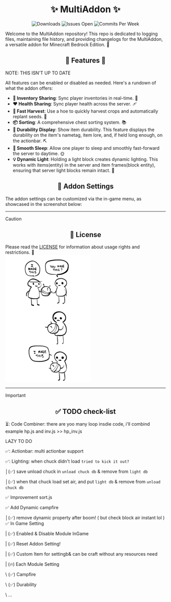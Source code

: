 <div align="center">
  <h1>✨ MultiAddon ✨</h1>
  <img src="https://img.shields.io/github/downloads/aitji/multiAddon/total?style=for-the-badge" alt="Downloads"/>
  <img src="https://img.shields.io/github/issues/aitji/multiAddon?lable=ISSUES%20OPEN&style=for-the-badge" alt="Issues Open"/>
  <img src="https://img.shields.io/github/commit-activity/m/aitji/multiAddon?style=for-the-badge" alt="Commits Per Week"/>
</div>

Welcome to the MultiAddon repository! This repo is dedicated to logging files, maintaining file history, and providing changelogs for the MultiAddon, a versatile addon for Minecraft Bedrock Edition. 🏰

<div align="center"><h2> 🌟 Features 🌟</h2></div>

NOTE: THIS ISN'T UP TO DATE

All features can be enabled or disabled as needed. Here's a rundown of what the addon offers:

- **🔄 Inventory Sharing**: Sync player inventories in real-time. 🎒
- **❤️ Health Sharing**: Sync player health across the server. 🩹
- **🌾 Fast Harvest**: Use a hoe to quickly harvest crops and automatically replant seeds. 🚜
- **📦 Sorting**: A comprehensive chest sorting system. 📚
- **🔧 Durability Display**: Show item durability. This feature displays the durability on the item's nametag, item lore, and, if held long enough, on the actionbar. ⛏️
- **🛌 Smooth Sleep**: Allow one player to sleep and smoothly fast-forward the server to daytime. 🌞
- **💡 Dynamic Light**: Holding a light block creates dynamic lighting. This works with items(entity) in the server and item frames(block entity), ensuring that server light blocks remain intact. 🌟

<div align="center"><h2>🔧 Addon Settings</h2></div>

The addon settings can be customized via the in-game menu, as showcased in the screenshot below:

<hr>

> [!CAUTION]
> <div align="center"><h2>📜 License</h2></div>
> Please read the <a href="LICENSE">LICENSE</a> for information about usage rights and restrictions. 📄
> <div align="left"><img src=image/feature-imadethis.png></div>

<hr>

> [!IMPORTANT]
> <div align="center"><h2>✅ TODO check-list</h2></div>
> 
> ⏳: Code Combiner: there are yoo many loop insdie code, i'll combind example hp.js and inv.js >> hp_inv.js
> 
> LAZY TO DO
> 
> ✅: Actionbar: multi actionbar support
>
> ✅: Lighting: when chuck didn't load ``tried to kick it out?``
>
> │(✅) save unload chuck in ``unload chuck db`` & remove from ``light db``
>
> │(✅) when that chuck load set air, and put ``light db`` & remove from ``unload chuck db``
>
> ✅ Improvement sort.js
>
> ✅ Add Dynamic campfire
>
> │(✅) remove dynamic property after boom! ( but check block air instant lol )
> ✅ In Game Setting 
>
> | (✅) Enabled & Disable Module InGame
>
> | (✅) Reset Addon Setting!
>
> | (✅) Custom Item for settingb& can be craft without any resources need
>
> | (🔥) Each Module Setting
>
> \ (✅) Campfire
>
> \ (✅) Durability
>
> \ ...